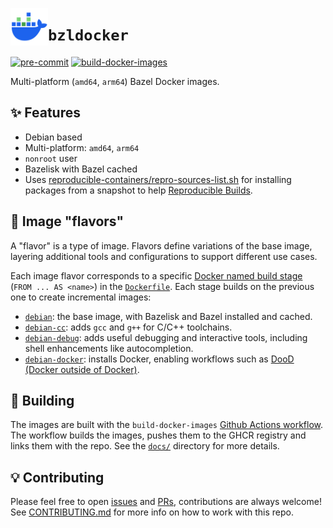 <!-- markdownlint-capture -->
<!-- markdownlint-disable MD013 MD033 MD041 -->
<p style="text-align: left;">
    <img src="logo.svg" alt="bzldocker logo" title="logo" align="left" height="60" />
</p>
<!-- markdownlint-restore -->

# `bzldocker`

[![pre-commit](
    ../../actions/workflows/pre-commit.yaml/badge.svg
)](../../actions/workflows/pre-commit.yaml)
[![build-docker-images](
    ../../actions/workflows/build-docker-images.yaml/badge.svg
)](../../actions/workflows/build-docker-images.yaml)

Multi-platform (`amd64`, `arm64`) Bazel Docker images.

## ✨ Features

* Debian based
* Multi-platform: `amd64`, `arm64`
* `nonroot` user
* Bazelisk with Bazel cached
* Uses [reproducible-containers/repro-sources-list.sh] for installing packages
  from a snapshot to help [Reproducible Builds].

## 🍧 Image "flavors"

A "flavor" is a type of image. Flavors define variations of the base image,
layering additional tools and configurations to support different use cases.

Each image flavor corresponds to a specific [Docker named build stage] (`FROM
... AS <name>`) in the [`Dockerfile`]. Each stage builds on the previous one to
create incremental images:

* [`debian`]: the base image, with Bazelisk and Bazel installed and cached.
* [`debian-cc`]: adds `gcc` and `g++` for C/C++ toolchains.
* [`debian-debug`]: adds useful debugging and interactive tools, including
  shell enhancements like autocompletion.
* [`debian-docker`]: installs Docker, enabling workflows such as [DooD (Docker
  outside of Docker)].

## 🧱 Building

The images are built with the `build-docker-images` [Github Actions workflow].
The workflow builds the images, pushes them to the GHCR registry and links them
with the repo. See the [`docs/`] directory for more details.

## 💡 Contributing

Please feel free to open [issues] and [PRs], contributions are always welcome!
See [CONTRIBUTING.md] for more info on how to work with this repo.

[CONTRIBUTING.md]: CONTRIBUTING.md
[`Dockerfile`]: ../../blob/main/Dockerfile
[Docker named build stage]: https://docs.docker.com/build/building/multi-stage/#name-your-build-stages
[DooD (Docker outside of Docker)]: https://www.nixknight.com/2022/01/dind-vs-dood/
[Github Actions workflow]: https://docs.github.com/actions
[PRs]: ../../pulls
[Reproducible Builds]: https://reproducible-builds.org
[`debian`]: ../../pkgs/container/bzldocker%2Fdebian
[`debian-cc`]: ../../pkgs/container/bzldocker%2Fdebian-cc
[`debian-debug`]: ../../pkgs/container/bzldocker%2Fdebian-debug
[`debian-docker`]: ../../pkgs/container/bzldocker%2Fdebian-docker
[`docs/`]: docs/README.md
[issues]: ../../issues
[reproducible-containers/repro-sources-list.sh]: https://github.com/reproducible-containers/repro-sources-list.sh
